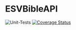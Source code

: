 # ESVBibleAPI
![Unit-Tests](https://github.com/thall90/ESVBibleAPI/workflows/Unit-Tests/badge.svg)
[![Coverage Status](https://coveralls.io/repos/github/thall90/ESVBibleAPI/badge.svg?branch=master)](https://coveralls.io/github/thall90/ESVBibleAPI?branch=master)
